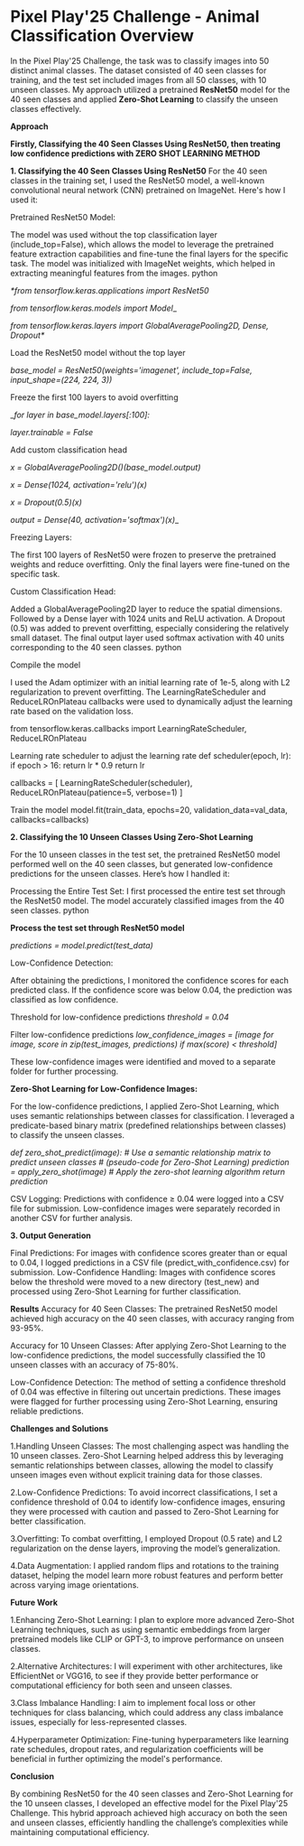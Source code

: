 # Pixel Play'25 Challenge - Animal Classification Overview

In the Pixel Play'25 Challenge, the task was to classify images into 50 distinct animal classes. The dataset consisted of 40 seen classes for training, and the test set included images from all 50 classes, with 10 unseen classes. My approach utilized a pretrained ****ResNet50**** model for the 40 seen classes and applied ****Zero-Shot Learning**** to classify the unseen classes effectively.

****Approach****

****Firstly, Classifying the 40 Seen Classes Using ResNet50, then treating low confidence predictions with ZERO SHOT LEARNING METHOD****


****1. Classifying the 40 Seen Classes Using ResNet50****
For the 40 seen classes in the training set, I used the ResNet50 model, a well-known convolutional neural network (CNN) pretrained on ImageNet. Here's how I used it:

Pretrained ResNet50 Model:

The model was used without the top classification layer (include_top=False), which allows the model to leverage the pretrained feature extraction capabilities and fine-tune the final layers for the specific task.
The model was initialized with ImageNet weights, which helped in extracting meaningful features from the images.
python


_*from tensorflow.keras.applications import ResNet50_

_from tensorflow.keras.models import Model__

_from tensorflow.keras.layers import GlobalAveragePooling2D, Dense, Dropout*_


Load the ResNet50 model without the top layer

*base_model = ResNet50(weights='imagenet', include_top=False, input_shape=(224, 224, 3))*

Freeze the first 100 layers to avoid overfitting

__for layer in base_model.layers[:100]:_

  _layer.trainable = False_

Add custom classification head

_x = GlobalAveragePooling2D()(base_model.output)_

_x = Dense(1024, activation='relu')(x)_

_x = Dropout(0.5)(x)_

_output = Dense(40, activation='softmax')(x)__

Freezing Layers:

The first 100 layers of ResNet50 were frozen to preserve the pretrained weights and reduce overfitting. Only the final layers were fine-tuned on the specific task.


Custom Classification Head:

Added a GlobalAveragePooling2D layer to reduce the spatial dimensions.
Followed by a Dense layer with 1024 units and ReLU activation.
A Dropout (0.5) was added to prevent overfitting, especially considering the relatively small dataset.
The final output layer used softmax activation with 40 units corresponding to the 40 seen classes.
python

Compile the model

I used the Adam optimizer with an initial learning rate of 1e-5, along with L2 regularization to prevent overfitting.
The LearningRateScheduler and ReduceLROnPlateau callbacks were used to dynamically adjust the learning rate based on the validation loss.

from tensorflow.keras.callbacks import LearningRateScheduler, ReduceLROnPlateau

Learning rate scheduler to adjust the learning rate
def scheduler(epoch, lr):
    if epoch > 16:
        return lr * 0.9
    return lr

callbacks = [
    LearningRateScheduler(scheduler),
    ReduceLROnPlateau(patience=5, verbose=1)
]

Train the model
model.fit(train_data, epochs=20, validation_data=val_data, callbacks=callbacks)

**2. Classifying the 10 Unseen Classes Using Zero-Shot Learning**

For the 10 unseen classes in the test set, the pretrained ResNet50 model performed well on the 40 seen classes, but generated low-confidence predictions for the unseen classes. Here’s how I handled it:

Processing the Entire Test Set:
I first processed the entire test set through the ResNet50 model. The model accurately classified images from the 40 seen classes.
python

**Process the test set through ResNet50 model**

_predictions = model.predict(test_data)_

Low-Confidence Detection:

After obtaining the predictions, I monitored the confidence scores for each predicted class. If the confidence score was below 0.04, the prediction was classified as low confidence.

Threshold for low-confidence predictions
_threshold = 0.04_

Filter low-confidence predictions
_low_confidence_images = [image for image, score in zip(test_images, predictions) if max(score) < threshold]_

These low-confidence images were identified and moved to a separate folder for further processing.

**Zero-Shot Learning for Low-Confidence Images:**

For the low-confidence predictions, I applied Zero-Shot Learning, which uses semantic relationships between classes for classification.
I leveraged a predicate-based binary matrix (predefined relationships between classes) to classify the unseen classes.

_def zero_shot_predict(image):
    # Use a semantic relationship matrix to predict unseen classes
    # (pseudo-code for Zero-Shot Learning)
    prediction = apply_zero_shot(image)  # Apply the zero-shot learning algorithm
    return prediction_
    
CSV Logging:
Predictions with confidence ≥ 0.04 were logged into a CSV file for submission. Low-confidence images were separately recorded in another CSV for further analysis.


**3. Output Generation**

Final Predictions: For images with confidence scores greater than or equal to 0.04, I logged predictions in a CSV file (predict_with_confidence.csv) for submission.
Low-Confidence Handling: Images with confidence scores below the threshold were moved to a new directory (test_new) and processed using Zero-Shot Learning for further classification.

**Results**
Accuracy for 40 Seen Classes:
The pretrained ResNet50 model achieved high accuracy on the 40 seen classes, with accuracy ranging from 93-95%.

Accuracy for 10 Unseen Classes:
After applying Zero-Shot Learning to the low-confidence predictions, the model successfully classified the 10 unseen classes with an accuracy of 75-80%.

Low-Confidence Detection:
The method of setting a confidence threshold of 0.04 was effective in filtering out uncertain predictions. These images were flagged for further processing using Zero-Shot Learning, ensuring reliable predictions.


**Challenges and Solutions**

1.Handling Unseen Classes:
The most challenging aspect was handling the 10 unseen classes. Zero-Shot Learning helped address this by leveraging semantic relationships between classes, allowing the model to classify unseen images even without explicit training data for those classes.

2.Low-Confidence Predictions:
To avoid incorrect classifications, I set a confidence threshold of 0.04 to identify low-confidence images, ensuring they were processed with caution and passed to Zero-Shot Learning for better classification.

3.Overfitting:
To combat overfitting, I employed Dropout (0.5 rate) and L2 regularization on the dense layers, improving the model’s generalization.

4.Data Augmentation:
I applied random flips and rotations to the training dataset, helping the model learn more robust features and perform better across varying image orientations.


**Future Work**

1.Enhancing Zero-Shot Learning:
I plan to explore more advanced Zero-Shot Learning techniques, such as using semantic embeddings from larger pretrained models like CLIP or GPT-3, to improve performance on unseen classes.

2.Alternative Architectures:
I will experiment with other architectures, like EfficientNet or VGG16, to see if they provide better performance or computational efficiency for both seen and unseen classes.

3.Class Imbalance Handling:
I aim to implement focal loss or other techniques for class balancing, which could address any class imbalance issues, especially for less-represented classes.

4.Hyperparameter Optimization:
Fine-tuning hyperparameters like learning rate schedules, dropout rates, and regularization coefficients will be beneficial in further optimizing the model's performance.


**Conclusion**

By combining ResNet50 for the 40 seen classes and Zero-Shot Learning for the 10 unseen classes, I developed an effective model for the Pixel Play'25 Challenge. This hybrid approach achieved high accuracy on both the seen and unseen classes, efficiently handling the challenge’s complexities while maintaining computational efficiency.
